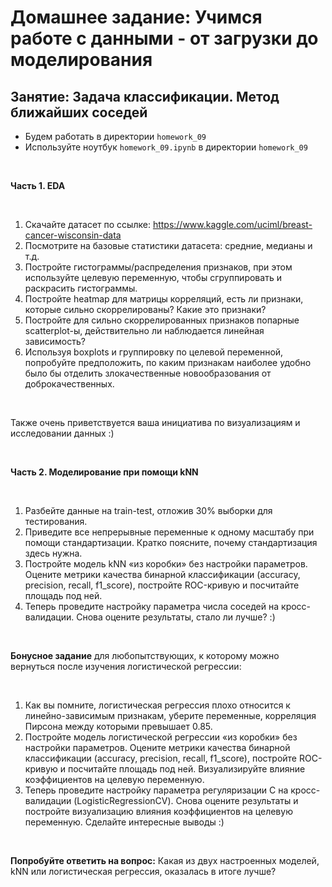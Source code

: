 # Домашнее задание: Учимся работе с данными - от загрузки до моделирования
## Занятие: Задача классификации. Метод ближайших соседей

* Будем работать в директории `homework_09`
* Используйте ноутбук `homework_09.ipynb` в директории `homework_09`

<br>

**Часть 1. EDA**

<br>

1. Скачайте датасет по ссылке: https://www.kaggle.com/uciml/breast-cancer-wisconsin-data
2. Посмотрите на базовые статистики датасета: средние, медианы и т.д.
3. Постройте гистограммы/распределения признаков, при этом используйте целевую переменную, чтобы сгруппировать и раскрасить гистограммы.
4. Постройте heatmap для матрицы корреляций, есть ли признаки, которые сильно скоррелированы? Какие это признаки? 
5. Постройте для сильно скоррелированных признаков попарные scatterplot-ы, действительно ли наблюдается линейная зависимость? 
6. Используя boxplots и группировку по целевой переменной, попробуйте предположить, по каким признакам наиболее удобно было бы отделить злокачественные новообразования от доброкачественных.

<br>

Также очень приветствуется ваша инициатива по визуализациям и исследовании данных :) 

<br>

**Часть 2. Моделирование при помощи kNN**

<br>

1. Разбейте данные на train-test, отложив 30% выборки для тестирования.
2. Приведите все непрерывные переменные к одному масштабу при помощи стандартизации. Кратко поясните, почему стандартизация здесь нужна.
3. Постройте модель kNN «из коробки» без настройки параметров. Оцените метрики качества бинарной классификации (accuracy, precision, recall, f1_score), постройте ROC-кривую и посчитайте площадь под ней.
4. Теперь проведите настройку параметра числа соседей на кросс-валидации. Снова оцените результаты, стало ли лучше? :) 

<br>

**Бонусное задание** для любопытствующих, к которому можно вернуться после изучения логистической регрессии:

<br>

1. Как вы помните, логистическая регрессия плохо относится к линейно-зависимым признакам, уберите переменные, корреляция Пирсона между которыми превышает 0.85.
2. Постройте модель логистической регрессии «из коробки» без настройки параметров. Оцените метрики качества бинарной классификации (accuracy, precision, recall, f1_score), постройте ROC-кривую и посчитайте площадь под ней. Визуализируйте влияние коэффициентов на целевую переменную.
3. Теперь проведите настройку параметра регуляризации C на кросс-валидации (LogisticRegressionCV). Снова оцените результаты и постройте визуализацию влияния коэффициентов на целевую переменную. Сделайте интересные выводы :) 

<br>

**Попробуйте ответить на вопрос:**
Какая из двух настроенных моделей, kNN или логистическая регрессия, оказалась в итоге лучше?